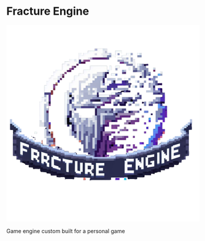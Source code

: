 # Fracture Engine

<img src="https://github.com/aditya-rajagopal/Fracture/blob/main/FractureLogo/FractureLogo.png" alt="Fracture Engine" width="512" height="512"/>

Game engine custom built for a personal game
